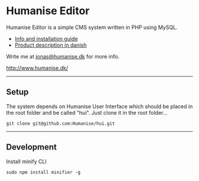 # Humanise Editor #


Humanise Editor is a simple CMS system written in PHP using MySQL. 

* [Info and installation guide](http://www.humanise.dk/en/opensource/onlinepublisher/)
* [Product description in danish](http://www.humanise.dk/produkter/onlinepublisher/)

Write me at jonas@humanise.dk for more info.

http://www.humanise.dk/

-----------
## Setup

The system depends on Humanise User Interface which should be placed in the root folder and be called "hui". Just clone it in the root folder...

    git clone git@github.com:Humanise/hui.git

-----------
## Development

Install minify CLI

	sudo npm install minifier -g